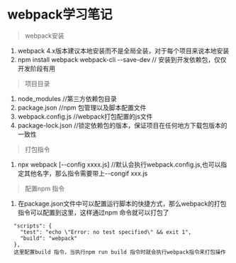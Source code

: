 # webpack学习笔记

> webpack安装
1. webpack 4.x版本建议本地安装而不是全局全装，对于每个项目来说本地安装
2. npm install webpack webpack-cli --save-dev  // 安装到开发依赖包，仅仅开发阶段有用


> 项目目录
1. node_modules       //第三方依赖包目录
2. package.json       //npm 包管理以及脚本配置文件
3. webpack.config.js  //webpack打包配置的js文件
4. package-lock.json  //锁定依赖包的版本，保证项目在任何地方下载包版本的一致性

> 打包指令
1. npx webpack [--config  xxxx.js]   //默认会执行webpack.config.js,也可以指定其他名字，那么指令需要带上--congif xxx.js 


> 配置npm 指令
1. 在package.json文件中可以配置运行脚本的快捷方式，那么webpack的打包指令可以配置到这里，这样通过npm 命令就可以打包了
```
  "scripts": {
    "test": "echo \"Error: no test specified\" && exit 1",
    "build": "webpack" 
  },
  这里配置build 指令，当执行npm run build 指令时就会执行webpack指令来打包操作
```




